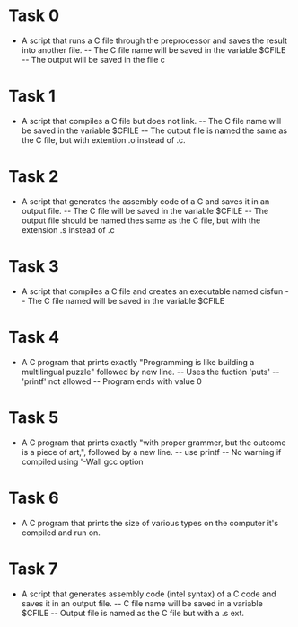 # Task 0
 - A script that runs a C file through the preprocessor and saves the result into another file.
       -- The C file name will be saved in the variable $CFILE
       -- The output will be saved in the file c
# Task 1
 - A script that compiles a C file but does not link.
       -- The C file name will be saved in the variable $CFILE
       -- The output file is named the same as the C file, but with extention .o instead of .c.
# Task 2
 - A script that generates the assembly code of a C and saves it in an output file. 
       -- The C file will be saved in the variable $CFILE
       -- The output file should be named thes same as the C file, but with the extension .s instead of .c
# Task 3
 - A script that compiles a C file and creates an executable named cisfun
       -- The C file named will be saved in the variable $CFILE
# Task 4
 - A C program that prints exactly "Programming is like building a multilingual puzzle" followed by new line.
      -- Uses the fuction 'puts'
      -- 'printf' not allowed
      -- Program ends with value 0
# Task 5
 - A C program that prints exactly "with proper grammer, but the outcome is a piece of art,", followed by a new line.
      -- use printf
      -- No warning if compiled using '-Wall gcc option 
# Task 6
 - A C program that prints the size of various types on the computer it's compiled and run on.
# Task 7 
 - A script that generates assembly code (intel syntax) of a C code and saves it in an output file.
      -- C file name will be saved in a variable $CFILE
      -- Output file is named as the C file but with a .s ext.

